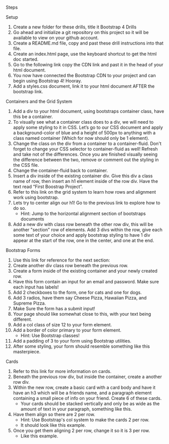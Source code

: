 Steps

Setup
1.  Create a new folder for these drills, title it Bootstrap 4 Drills
2.  Go ahead and initialize a git repository on this project so it will be available to view on your github account.
3.  Create a README.md file, copy and past these drill instructions into that file.
4.  Create an index.html page, use the keyboard shortcut to get the html doc started.
5.  Go to the following link copy the CDN link and past it in the head of your html document.
6. You now have connected the Bootstrap CDN to your project and can begin using Bootstrap 4! Hooray.
7.  Add a styles.css document, link it to your html document AFTER the bootstrap link.

Containers and the Grid System
1.  Add a div to your html document, using bootstraps container class, have this be a container.
2.  To visually see what a container class does to a div, we will need to apply some styling to it in CSS. Let’s go to our CSS document and apply a background-color of blue and a height of 500px to anything with a class named container (Which for now should only be 1 element).
3.  Change the class on the div from a container to a container-fluid. Don't forget to change your CSS selector to container-fluid as well! Refresh and take not of the differences. Once you are finished visually seeing the difference between the two, remove or comment out the styling in the CSS file.
4.  Change the container-fluid back to container.
5.  Insert a div inside of the existing container div. Give this div a class name of row, then insert an h1 element inside of the row div. Have the text read “First Boostrap Project”.
6.  Refer to this link on the grid system to learn how rows and alignment work using bootstrap.
7.  Lets try to center align our h1! Go to the previous link to explore how to do so.
    - Hint: Jump to the horizontal alignment section of bootstraps documents
8.  Add a new div with class row beneath the other row div, this will be another "section" row of elements. Add 3 divs within the row, give each some text of your choice and apply bootstrap styling to have 1 div appear at the start of the row, one in the center, and one at the end.

Bootstrap Forms
1.  Use this link for reference for the next section:
2.  Create another div class row beneath the previous row.
3.  Create a form inside of the existing container and your newly created row.
4.  Have this form contain an input for an email and password. Make sure each input has labels!
5.  Add 2 checkboxes to the form, one for cats and one for dogs.
6.  Add 3 radios, have them say Cheese Pizza, Hawaiian Pizza, and Supreme Pizza.
7.  Make Sure the form has a submit input!
8.  Your page should like somewhat close to this, with your text being different.
9.  Add a col class of size 12 to your form element.
10. Add a border of color primary to your form element.
    - Hint: Use Bootstrap classes!
11. Add a padding of 3 to your form using Bootstrap utilities.
12. After some styling, your form should resemble something like this masterpiece.

Cards
1.  Refer to this link for more information on cards.
2.  Beneath the previous row div, but inside the container, create a another row div.
3.  Within the new row, create a basic card with a card body and have it have an h3 which will be a friends name, and a paragraph element containing a small piece of info on your friend. Create 6 of these cards.
    - Your cards should be stacked vertically and only be as wide as the amount of text in your paragraph, something like this.
4.  Have them align so there are 2 per row.
    - Hint: Use Bootstrap's col system to make the cards 2 per row.
    - It should look like this example.
5.  Once you get them aligning 2 per row, change it so it is 3 per row.
    - Like this example.